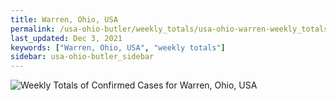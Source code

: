 ```yaml
---
title: Warren, Ohio, USA
permalink: /usa-ohio-butler/weekly_totals/usa-ohio-warren-weekly_totals.html
last_updated: Dec 3, 2021
keywords: ["Warren, Ohio, USA", "weekly totals"]
sidebar: usa-ohio-butler_sidebar
---
```


![Weekly Totals of Confirmed Cases for Warren, Ohio, USA](/covid_tracker/images/graphs/usa-ohio-warren-weekly_totals_graph.png)
